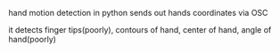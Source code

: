 hand motion detection in python
sends out hands coordinates via OSC

it detects finger tips(poorly), contours of hand, center of hand, angle of hand(poorly)
